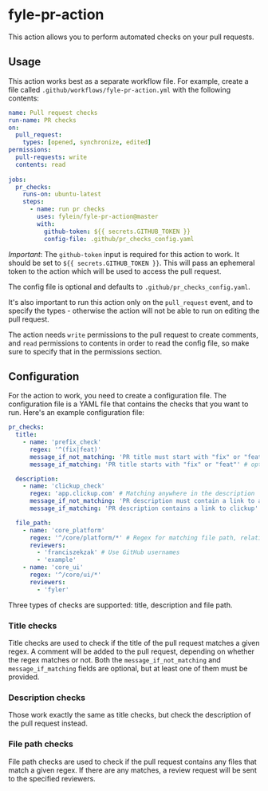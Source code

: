 # fyle-pr-action

This action allows you to perform automated checks on your pull requests.

## Usage

This action works best as a separate workflow file.
For example, create a file called `.github/workflows/fyle-pr-action.yml` with the following contents:

```yaml
name: Pull request checks
run-name: PR checks
on:
  pull_request:
    types: [opened, synchronize, edited]
permissions: 
  pull-requests: write
  contents: read
  
jobs:
  pr_checks:
    runs-on: ubuntu-latest
    steps:
      - name: run pr checks
        uses: fylein/fyle-pr-action@master
        with:
          github-token: ${{ secrets.GITHUB_TOKEN }}
          config-file: .github/pr_checks_config.yaml
```
*Important*: The `github-token` input is required for this action to work. It should be set to `${{ secrets.GITHUB_TOKEN }}`.
This will pass an ephemeral token to the action which will be used to access the pull request.

The config file is optional and defaults to `.github/pr_checks_config.yaml`.

It's also important to run this action only on the `pull_request` event, and to specify the types - otherwise 
the action will not be able to run on editing the pull request.

The action needs `write` permissions to the pull request to create comments, and `read`
permissions to contents in order to read the config file, so make sure to specify that in the permissions section.

## Configuration

For the action to work, you need to create a configuration file.
The configuration file is a YAML file that contains the checks that you want to run.
Here's an example configuration file:

```yaml
pr_checks:
  title:
    - name: 'prefix_check'
      regex: '^(fix|feat)'
      message_if_not_matching: 'PR title must start with "fix" or "feat"' # optional
      message_if_matching: 'PR title starts with "fix" or "feat"' # optional - provide at least one of these

  description:
    - name: 'clickup_check'
      regex: 'app.clickup.com' # Matching anywhere in the description
      message_if_not_matching: 'PR description must contain a link to a clickup'
      message_if_matching: 'PR description contains a link to clickup'

  file_path:
    - name: 'core_platform'
      regex: '^/core/platform/*' # Regex for matching file path, relative to the root of the repository
      reviewers:
        - 'franciszekzak' # Use GitHub usernames
        - 'example'
    - name: 'core_ui'
      regex: '^/core/ui/*'
      reviewers:
        - 'fyler'
```

Three types of checks are supported: title, description and file path.

### Title checks

Title checks are used to check if the title of the pull request matches a given regex. A comment will be added to the pull request,
depending on whether the regex matches or not. Both the `message_if_not_matching` and `message_if_matching` fields are optional,
but at least one of them must be provided.

### Description checks

Those work exactly the same as title checks, but check the description of the pull request instead.

### File path checks

File path checks are used to check if the pull request contains any files that match a given regex. If there are any matches,
a review request will be sent to the specified reviewers.

